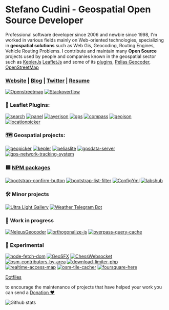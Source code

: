 # Stefano Cudini - Geospatial Open Source Developer

Professional software developer since 2006 and newbie since 1998, I'm worked in various fields mainly
on Web-oriented technologies, specializing in **geospatial solutions**
such as Web Gis, Geocoding, Routing Engines, Vehicle Routing Problems.
I contribute and maintain many **Open Source** projects used by people and companies known in the geospatial sector such as [KeplerJs](https://kepler.opengeo.tech/) [LeafletJs](https://leafletjs.com/) and some of its [plugins](https://opengeo.tech/maps/), [Pelias Geocoder](https://pelias.io/), [OpenStreetMap](https://osm.org/)

### [Website](https://opengeo.tech/) | [Blog](https://stefcud.medium.com) | [Twitter](https://twitter.com/intent/follow?screen_name=zakis) | [Resume](https://opengeo.tech/stefano-cudini/)

[![Openstreetmap](https://img.shields.io/badge/Openstreetmap-+3k-brightgreen?style=social&logo=Openstreetmap)](https://osm.org/user/StefanoCudini)
[![Stackoverflow](https://img.shields.io/badge/Stackoverflow-+2k-brightgreen?style=social&logo=stackoverflow)](https://stackoverflow.com/users/526444/stefcud?tab=profile)

### 🍃 Leaflet Plugins:

[![search](https://img.shields.io/github/stars/stefanocudini/leaflet-search?style=social&label=Search)](https://github.com/stefanocudini/leaflet-search) 
[![panel](https://img.shields.io/github/stars/stefanocudini/leaflet-panel-layers?style=social&label=Panel-Layers)](https://github.com/stefanocudini/leaflet-panel-layers) 
[![layerjson](https://img.shields.io/github/stars/stefanocudini/leaflet-layerjson?style=social&label=LayerJson)](https://github.com/stefanocudini/leaflet-layerjson) 
[![gps](https://img.shields.io/github/stars/stefanocudini/leaflet-gps?style=social&label=Gps)](https://github.com/stefanocudini/leaflet-gps) 
[![compass](https://img.shields.io/github/stars/stefanocudini/leaflet-compass?style=social&label=Compass)](https://github.com/stefanocudini/leaflet-compass) 
[![geojson](https://img.shields.io/github/stars/stefanocudini/leaflet-geojson-selector?style=social&label=Geojson-Selector)](https://github.com/stefanocudini/leaflet-geojson-selector) 
[![locationpicker](https://img.shields.io/github/stars/stefanocudini/leaflet-locationpicker?style=social&label=LocationPicker)](https://github.com/stefanocudini/leaflet-locationpicker) 

### 🗺️ Geospatial projects:
[![geopicker](https://img.shields.io/github/stars/opengeo-tech/geopicker?style=social&label=GeoPicker)](https://github.com/opengeo-tech/geopicker) 
[![kepler](https://img.shields.io/github/stars/keplerjs/kepler?style=social&label=KeplerJs)](https://github.com/keplerjs) 
[![peliaslite](https://img.shields.io/github/stars/stefanocudini/peliaslite?style=social&label=PeliasLite)](https://github.com/stefanocudini/peliaslite)
[![gpsdata-server](https://img.shields.io/github/stars/stefanocudini/gpsdata-server?style=social&label=GPSdataServer)](https://github.com/stefanocudini/gpsdata-server)
[![gps-network-tracking-system](https://img.shields.io/github/stars/stefanocudini/gps-network-tracking-system?style=social&label=GPSNetworkTrackingSystem)](https://github.com/stefanocudini/gps-network-tracking-system)


### 🟥 [NPM packages](https://www.npmjs.com/~stefcud)
[![bootstrap-confirm-button](https://img.shields.io/github/stars/stefanocudini/bootstrap-confirm-button?style=social&label=bootstrap-confirm-button)](https://github.com/stefanocudini/bootstrap-confirm-button) 
[![bootstrap-list-filter](https://img.shields.io/github/stars/stefanocudini/bootstrap-list-filter?style=social&label=bootstrap-list-filter)](https://github.com/stefanocudini/bootstrap-list-filter) 
[![ConfigYml](https://img.shields.io/github/stars/stefanocudini/configYml?style=social&label=ConfigYml)](https://github.com/stefanocudini/configYml) 
[![labshub](https://img.shields.io/github/stars/stefanocudini/labshub?style=social&label=labshub)](https://github.com/stefanocudini/labshub) 

### 🛠 Minor projects
[![Ultra Light Gallery](https://img.shields.io/github/stars/stefanocudini/UltraLightGallery?style=social&label=UltraLightGallery)](https://github.com/stefanocudini/UltraLightGallery) 
[![Weather Telegram Bot](https://img.shields.io/github/stars/stefanocudini/weather-telegram-bot?style=social&label=Weather%20Telegram%20Bot)](https://github.com/stefanocudini/weather-telegram-bot) 

### 🚧 Work in progress
[![NeleusGeocoder](https://img.shields.io/github/stars/neleus-geocoder?style=social&label=Neleus%20Geocoder)](https://github.com/neleus-geocoder) 
[![orthogonalize-js](https://img.shields.io/github/stars/stefanocudini/orthogonalize-js?style=social&label=OrthogonalizeJs)](https://github.com/stefanocudini/orthogonalize-js) 
[![overpass-query-cache](https://img.shields.io/github/stars/stefanocudini/overpass-query-cache?style=social&label=OverpassQueryCache)](https://github.com/stefanocudini/overpass-query-cache) 

### 🔬 Experimental
[![node-fetch-dom](https://img.shields.io/github/stars/stefanocudini/node-fetch-dom?style=social&label=node-fetch-dom)](https://github.com/stefanocudini/node-fetch-dom) 
[![GeoSFX](https://img.shields.io/github/stars/stefanocudini/GeoSFX?style=social&label=GeoSFX)](https://github.com/stefanocudini/GeoSFX) 
[![ChessWebsocket](https://img.shields.io/github/stars/stefanocudini/websocket-chess?style=social&label=websocket-chess)](https://github.com/stefanocudini/websocket-chess) 
[![osm-contributors-by-area](https://img.shields.io/github/stars/stefanocudini/websocket-chess?style=social&label=osm-contributors-by-area)](https://github.com/stefanocudini/osm-contributors-by-area) 
[![download-limiter-php](https://img.shields.io/github/stars/stefanocudini/websocket-chess?style=social&label=download-limiter-php)](https://github.com/stefanocudini/download-limiter-php) 
[![realtime-access-map](https://img.shields.io/github/stars/stefanocudini/websocket-chess?style=social&label=realtime-access-map)](https://github.com/stefanocudini/realtime-access-map) 
[![osm-tile-cacher](https://img.shields.io/github/stars/stefanocudini/websocket-chess?style=social&label=osm-tile-cacher)](https://github.com/stefanocudini/osm-tile-cacher) 
[![foursquare-here](https://img.shields.io/github/stars/stefanocudini/websocket-chess?style=social&label=foursquare-here)](https://github.com/stefanocudini/foursquare-here) 

[Dotfiles](https://github.com/stefanocudini/dotfiles)

to encourage the maintenance of projects that have helped your work you can send a [Donation ❤️](https://www.paypal.me/stefanocudini)

![Github stats](https://github-readme-stats.vercel.app/api?username=stefanocudini&theme=graywhite&hide_border=true&custom_title=Activity%20stats)
